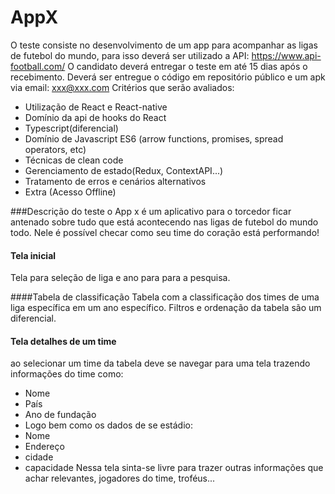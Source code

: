 # AppX

O teste consiste no desenvolvimento de um app para acompanhar as ligas de futebol do
mundo, para isso deverá ser utilizado a API: https://www.api-football.com/
O candidato deverá entregar o teste em até 15 dias após o recebimento.
Deverá ser entregue o código em repositório público e um apk via email:
xxx@xxx.com
Critérios que serão avaliados:
- Utilização de React e React-native
- Domínio da api de hooks do React
- Typescript(diferencial)
- Domínio de Javascript ES6 (arrow functions, promises, spread operators, etc)
- Técnicas de clean code
- Gerenciamento de estado(Redux, ContextAPI...)
- Tratamento de erros e cenários alternativos
- Extra (Acesso Offline)

###Descrição do teste
o App x é um aplicativo para o torcedor ficar antenado sobre tudo que
está acontecendo nas ligas de futebol do mundo todo. Nele é possível checar como seu
time do coração está performando!

#### Tela inicial
Tela para seleção de liga e ano para para a pesquisa.

####Tabela de classificação
Tabela com a classificação dos times de uma liga específica em
um ano específico. Filtros e ordenação da tabela são um diferencial.

#### Tela detalhes de um time
ao selecionar um time da tabela deve se navegar para uma tela
trazendo informações do time como:
- Nome
- País
- Ano de fundação
- Logo
bem como os dados de se estádio:
- Nome
- Endereço
- cidade
- capacidade
Nessa tela sinta-se livre para trazer outras informações que achar relevantes, jogadores do
time, troféus...
